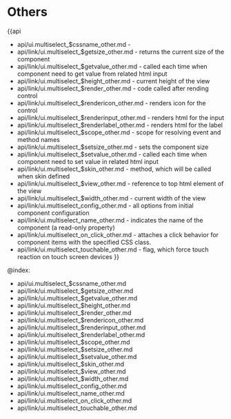Others
=======

{{api
- api/ui.multiselect_$cssname_other.md - 
- api/link/ui.multiselect_$getsize_other.md - returns the current size of the component
- api/link/ui.multiselect_$getvalue_other.md - called each time when component need to get value from related html input
- api/link/ui.multiselect_$height_other.md - current height of the view
- api/link/ui.multiselect_$render_other.md - code called after rending control
- api/link/ui.multiselect_$rendericon_other.md - renders icon for the control
- api/link/ui.multiselect_$renderinput_other.md - renders html for the input
- api/link/ui.multiselect_$renderlabel_other.md - renders html for the label
- api/link/ui.multiselect_$scope_other.md - scope for resolving event and method names
- api/link/ui.multiselect_$setsize_other.md - sets the component size
- api/link/ui.multiselect_$setvalue_other.md - called each time when component need to set value in related html input
- api/link/ui.multiselect_$skin_other.md - method, which will be called when skin defined
- api/link/ui.multiselect_$view_other.md - reference to top html element of the view
- api/link/ui.multiselect_$width_other.md - current width of the view
- api/link/ui.multiselect_config_other.md - all options from initial component configuration
- api/link/ui.multiselect_name_other.md - indicates the name of the component (a read-only property)
- api/link/ui.multiselect_on_click_other.md - attaches a click behavior for component items with the specified CSS class.
- api/link/ui.multiselect_touchable_other.md - flag, which force touch reaction on touch screen devices
}}

@index:
- api/ui.multiselect_$cssname_other.md
- api/link/ui.multiselect_$getsize_other.md
- api/link/ui.multiselect_$getvalue_other.md
- api/link/ui.multiselect_$height_other.md
- api/link/ui.multiselect_$render_other.md
- api/link/ui.multiselect_$rendericon_other.md
- api/link/ui.multiselect_$renderinput_other.md
- api/link/ui.multiselect_$renderlabel_other.md
- api/link/ui.multiselect_$scope_other.md
- api/link/ui.multiselect_$setsize_other.md
- api/link/ui.multiselect_$setvalue_other.md
- api/link/ui.multiselect_$skin_other.md
- api/link/ui.multiselect_$view_other.md
- api/link/ui.multiselect_$width_other.md
- api/link/ui.multiselect_config_other.md
- api/link/ui.multiselect_name_other.md
- api/link/ui.multiselect_on_click_other.md
- api/link/ui.multiselect_touchable_other.md


